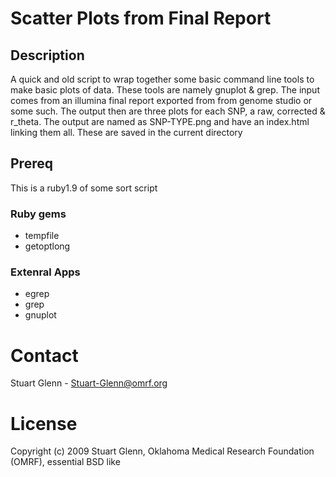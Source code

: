 # Scatter Plots from Final Report

## Description

A quick and old script to wrap together some basic command line tools to make basic plots of data.
These tools are namely gnuplot & grep. The input comes from an illumina final report exported from
from genome studio or some such. The output then are three plots for each SNP, a raw, corrected &
r_theta. The output are named as SNP-TYPE.png and have an index.html linking them all. These are 
saved in the current directory

## Prereq

This is a ruby1.9 of some sort script

### Ruby gems

* tempfile
* getoptlong

### Extenral Apps

* egrep
* grep
* gnuplot

# Contact

Stuart Glenn - <Stuart-Glenn@omrf.org>

# License

Copyright (c) 2009 Stuart Glenn, Oklahoma Medical Research Foundation (OMRF), essential BSD like

